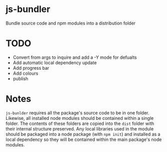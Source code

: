 # js-bundler

Bundle source code and npm modules into a distribution folder

# TODO

- Convert from args to inquire and add a -Y mode for defualts
- Add automatic local dependency update
- Add progress bar
- Add colours
- publish

# Notes

`js-bunlder` requires all the package's source code to be in one folder. Likewise, all installed node modules should be contained within a single folder. The contents of these folders are copied into the `dist` folder with their internal structure preserved. Any local libraries used in the module should be packaged into a node package (with `npm init`) and installed as a local dependency so they will be contained within the main package's node modules.
